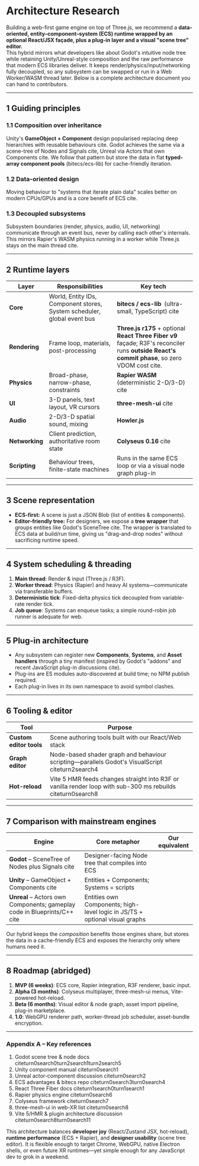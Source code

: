# Architecture Research

Building a web-first game engine on top of Three.js, we recommend a **data-oriented, entity–component–system (ECS) runtime wrapped by an optional React/JSX façade, plus a plug-in layer and a visual "scene tree" editor.**  
This hybrid mirrors what developers like about Godot's intuitive node tree while retaining Unity/Unreal-style composition and the raw performance that modern ECS libraries deliver. It keeps render/physics/input/networking fully decoupled, so any subsystem can be swapped or run in a Web Worker/WASM thread later. Below is a complete architecture document you can hand to contributors.

---

## 1 Guiding principles

### 1.1 Composition over inheritance

Unity's **GameObject + Component** design popularised replacing deep hierarchies with reusable behaviours cite. Godot achieves the same via a scene-tree of Nodes and Signals cite, Unreal via Actors that own Components cite. We follow that pattern but store the data in flat **typed-array component pools** (bitecs/ecs-lib) for cache-friendly iteration.

### 1.2 Data-oriented design

Moving behaviour to "systems that iterate plain data" scales better on modern CPUs/GPUs and is a core benefit of ECS cite.

### 1.3 Decoupled subsystems

Subsystem boundaries (render, physics, audio, UI, networking) communicate through an event bus, never by calling each other's internals. This mirrors Rapier's WASM physics running in a worker while Three.js stays on the main thread cite.

---

## 2 Runtime layers

| Layer          | Responsibilities                                                        | Key tech                                                                                                                                      |
| -------------- | ----------------------------------------------------------------------- | --------------------------------------------------------------------------------------------------------------------------------------------- |
| **Core**       | World, Entity IDs, Component stores, System scheduler, global event bus | **bitecs / ecs-lib** (ultra-small, TypeScript) cite                                                                                           |
| **Rendering**  | Frame loop, materials, post-processing                                  | **Three.js r175** + optional **React Three Fiber v9** façade; R3F's reconciler runs **outside React's commit phase**, so zero VDOM cost cite. |
| **Physics**    | Broad-phase, narrow-phase, constraints                                  | **Rapier WASM** (deterministic 2-D/3-D) cite                                                                                                  |
| **UI**         | 3-D panels, text layout, VR cursors                                     | **three-mesh-ui** cite                                                                                                                        |
| **Audio**      | 2-D/3-D spatial sound, mixing                                           | **Howler.js**                                                                                                                                 |
| **Networking** | Client prediction, authoritative room state                             | **Colyseus 0.16** cite                                                                                                                        |
| **Scripting**  | Behaviour trees, finite-state machines                                  | Runs in the same ECS loop or via a visual node graph plug-in                                                                                  |

---

## 3 Scene representation

- **ECS-first:** A scene is just a JSON Blob (list of entities & components).
- **Editor-friendly tree:** For designers, we expose a **tree wrapper** that groups entities like Godot's SceneTree cite. The wrapper is translated to ECS data at build/run time, giving us "drag-and-drop nodes" without sacrificing runtime speed.

---

## 4 System scheduling & threading

1. **Main thread**: Render & input (Three.js / R3F).
2. **Worker thread**: Physics (Rapier) and heavy AI systems—communicate via transferable buffers.
3. **Deterministic tick**: Fixed-delta physics tick decoupled from variable-rate render tick.
4. **Job queue**: Systems can enqueue tasks; a simple round-robin job runner is adequate for web.

---

## 5 Plug-in architecture

- Any subsystem can register new **Components**, **Systems**, and **Asset handlers** through a tiny manifest (inspired by Godot's "addons" and recent JavaScript plug-in discussions cite).
- Plug-ins are ES modules auto-discovered at build time; no NPM publish required.
- Each plug-in lives in its own namespace to avoid symbol clashes.

---

## 6 Tooling & editor

| Tool                    | Purpose                                                                                                     |
| ----------------------- | ----------------------------------------------------------------------------------------------------------- |
| **Custom editor tools** | Scene authoring tools built with our React/Web stack                                                        |
| **Graph editor**        | Node-based shader graph and behaviour scripting—parallels Godot's VisualScript citeturn2search4             |
| **Hot-reload**          | Vite 5 HMR feeds changes straight into R3F or vanilla render loop with sub-300 ms rebuilds citeturn0search8 |

---

## 7 Comparison with mainstream engines

| Engine                                                                   | Core metaphor                                                               | Our equivalent |
| ------------------------------------------------------------------------ | --------------------------------------------------------------------------- | -------------- |
| **Godot** – SceneTree of Nodes plus Signals cite                         | Designer-facing Node tree that compiles into ECS                            |
| **Unity** – GameObject + Components cite                                 | Entities + Components; Systems = scripts                                    |
| **Unreal** – Actors own Components; gameplay code in Blueprints/C++ cite | Entities own Components; high-level logic in JS/TS + optional visual graphs |

Our hybrid keeps the _composition_ benefits those engines share, but stores the data in a cache-friendly ECS and exposes the hierarchy only where humans need it.

---

## 8 Roadmap (abridged)

1. **MVP (6 weeks)**: ECS core, Rapier integration, R3F renderer, basic input.
2. **Alpha (3 months)**: Colyseus multiplayer, three-mesh-ui menus, Vite-powered hot-reload.
3. **Beta (6 months)**: Visual editor & node graph, asset import pipeline, plug-in marketplace.
4. **1.0**: WebGPU renderer path, worker-thread job scheduler, asset-bundle encryption.

---

### Appendix A – Key references

1. Godot scene tree & node docs citeturn0search0turn2search1turn2search5
2. Unity component manual citeturn0search1
3. Unreal actor-component discussion citeturn0search2
4. ECS advantages & bitecs repo citeturn0search3turn0search4
5. React Three Fiber docs citeturn1search0turn1search1
6. Rapier physics engine citeturn0search6
7. Colyseus framework citeturn0search7
8. three-mesh-ui in web-XR list citeturn0search8
9. Vite 5/HMR & plugin architecture discussion citeturn0search8turn0search11

This architecture balances **developer joy** (React/Zustand JSX, hot-reload), **runtime performance** (ECS + Rapier), and **designer usability** (scene tree editor). It is flexible enough to target Chrome, WebGPU, native Electron shells, or even future XR runtimes—yet simple enough for any JavaScript dev to grok in a weekend.
